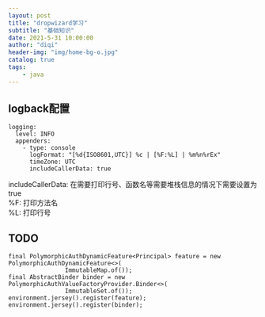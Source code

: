```yaml
---
layout: post
title: "dropwizard学习"
subtitle: "基础知识"
date: 2021-5-31 10:00:00
author: "diqi"
header-img: "img/home-bg-o.jpg"
catalog: true
tags:
    - java
---
```


## logback配置

~~~
logging:
  level: INFO
  appenders:
    - type: console
      logFormat: "[%d{ISO8601,UTC}] %c | [%F:%L] | %m%n%rEx"
      timeZone: UTC
      includeCallerData: true
~~~

includeCallerData: 在需要打印行号、函数名等需要堆栈信息的情况下需要设置为true  
%F: 打印方法名  
%L: 打印行号  




## TODO

~~~
final PolymorphicAuthDynamicFeature<Principal> feature = new PolymorphicAuthDynamicFeature<>(
                ImmutableMap.of());
final AbstractBinder binder = new PolymorphicAuthValueFactoryProvider.Binder<>(
                ImmutableSet.of());
environment.jersey().register(feature);
environment.jersey().register(binder);
~~~
